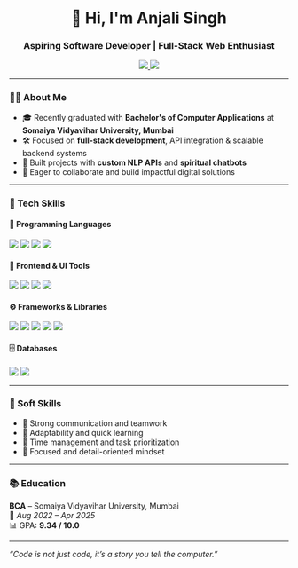 <h1 align="center">👋 Hi, I'm Anjali Singh</h1>
<h3 align="center">Aspiring Software Developer | Full-Stack Web Enthusiast</h3>

<p align="center">
  <a href="https://github.com/yourusername">
    <img src="https://img.shields.io/badge/GitHub-100000?style=for-the-badge&logo=github&logoColor=white" />
  </a>
  <a href="https://www.linkedin.com/in/anjali11singh/">
    <img src="https://img.shields.io/badge/LinkedIn-0A66C2?style=for-the-badge&logo=linkedin&logoColor=white" />
  </a>
</p>

---

### 👩‍💻 About Me

- 🎓 Recently graduated with **Bachelor's of Computer Applications** at **Somaiya Vidyavihar University, Mumbai**  
- 🛠️ Focused on **full-stack development**, API integration & scalable backend systems  
- 🤖 Built projects with **custom NLP APIs** and **spiritual chatbots**  
- 🌱 Eager to collaborate and build impactful digital solutions

---

### 💼 Tech Skills

#### 🚀 Programming Languages
<p>
  <img src="https://img.shields.io/badge/Python-3670A0?style=for-the-badge&logo=python&logoColor=white" />
  <img src="https://img.shields.io/badge/JavaScript-F7DF1E?style=for-the-badge&logo=javascript&logoColor=black" />
  <img src="https://img.shields.io/badge/C%23-239120?style=for-the-badge&logo=c-sharp&logoColor=white" />
  <img src="https://img.shields.io/badge/C%23-239120?style=for-the-badge&logo=c&logoColor=white" />
</p>

#### 🧩 Frontend & UI Tools
<p>
  <img src="https://img.shields.io/badge/HTML5-E34F26?style=for-the-badge&logo=html5&logoColor=white" />
  <img src="https://img.shields.io/badge/CSS3-1572B6?style=for-the-badge&logo=css3&logoColor=white" />
  <img src="https://img.shields.io/badge/Tailwind_CSS-06B6D4?style=for-the-badge&logo=tailwind-css&logoColor=white" />
  <img src="https://img.shields.io/badge/Figma-F24E1E?style=for-the-badge&logo=figma&logoColor=white" />
</p>

#### ⚙️ Frameworks & Libraries
<p>
  <img src="https://img.shields.io/badge/React-20232A?style=for-the-badge&logo=react&logoColor=61DAFB" />
  <img src="https://img.shields.io/badge/Node.js-339933?style=for-the-badge&logo=node.js&logoColor=white" />
  <img src="https://img.shields.io/badge/Express.js-000000?style=for-the-badge&logo=express&logoColor=white" />
  <img src="https://img.shields.io/badge/ASP.NET-512BD4?style=for-the-badge&logo=.net&logoColor=white" />
  <img src="https://img.shields.io/badge/C-A8B9CC?style=for-the-badge&logo=c&logoColor=white" />
</p>

#### 🗄️ Databases
<p>
  <img src="https://img.shields.io/badge/MongoDB-4EA94B?style=for-the-badge&logo=mongodb&logoColor=white" />
  <img src="https://img.shields.io/badge/MySQL-005C84?style=for-the-badge&logo=mysql&logoColor=white" />
</p>

---

### 🤝 Soft Skills

- 🌟 Strong communication and teamwork
- 🧠 Adaptability and quick learning
- 📅 Time management and task prioritization
- 🎯 Focused and detail-oriented mindset

---

### 📚 Education

**BCA** – Somaiya Vidyavihar University, Mumbai  
📆 *Aug 2022 – Apr 2025*  
📊 GPA: **9.34 / 10.0**

---

*“Code is not just code, it’s a story you tell the computer.”*

